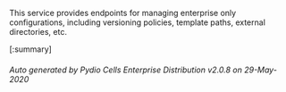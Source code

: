 






This service provides endpoints for managing enterprise only configurations, including versioning policies, template paths, external directories, etc.

[:summary]

###### Auto generated by Pydio Cells Enterprise Distribution v2.0.8 on 29-May-2020
